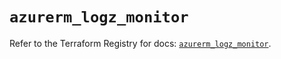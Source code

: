 # `azurerm_logz_monitor`

Refer to the Terraform Registry for docs: [`azurerm_logz_monitor`](https://registry.terraform.io/providers/hashicorp/azurerm/3.108.0/docs/resources/logz_monitor).

